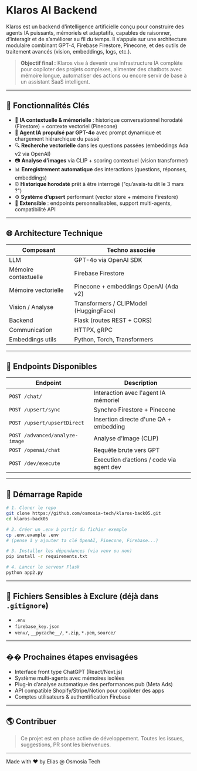 # Klaros AI Backend

Klaros est un backend d’intelligence artificielle conçu pour construire des agents IA puissants, mémoriels et adaptatifs, capables de raisonner, d’interagir et de s’améliorer au fil du temps. Il s’appuie sur une architecture modulaire combinant GPT-4, Firebase Firestore, Pinecone, et des outils de traitement avancés (vision, embeddings, logs, etc.).

> **Objectif final :** Klaros vise à devenir une infrastructure IA complète pour copiloter des projets complexes, alimenter des chatbots avec mémoire longue, automatiser des actions ou encore servir de base à un assistant SaaS intelligent.

---

## 🧠 Fonctionnalités Clés

- 🧵 **IA contextuelle & mémorielle** : historique conversationnel horodaté (Firestore) + contexte vectoriel (Pinecone)
- 🤖 **Agent IA propulsé par GPT-4o** avec prompt dynamique et chargement hiérarchique du passé
- 🔍 **Recherche vectorielle** dans les questions passées (embeddings Ada v2 via OpenAI)
- 📷 **Analyse d’images** via CLIP + scoring contextuel (vision transformer)
- 📊 **Enregistrement automatique** des interactions (questions, réponses, embeddings)
- ⏰ **Historique horodaté** prêt à être interrogé ("qu’avais-tu dit le 3 mars ?")
- ⚙️ **Système d’upsert** performant (vector store + mémoire Firestore)
- 🤹 **Extensible** : endpoints personnalisables, support multi-agents, compatibilité API

---

## 🌐 Architecture Technique

| Composant              | Techno associée                      |
|------------------------|----------------------------------------|
| LLM                   | GPT-4o via OpenAI SDK                  |
| Mémoire contextuelle | Firebase Firestore                     |
| Mémoire vectorielle  | Pinecone + embeddings OpenAI (Ada v2) |
| Vision / Analyse      | Transformers / CLIPModel (HuggingFace) |
| Backend               | Flask (routes REST + CORS)            |
| Communication         | HTTPX, gRPC                            |
| Embeddings utils      | Python, Torch, Transformers            |

---

## 🔄 Endpoints Disponibles

| Endpoint                     | Description                                      |
|------------------------------|--------------------------------------------------|
| `POST /chat/`               | Interaction avec l'agent IA mémoriel            |
| `POST /upsert/sync`         | Synchro Firestore + Pinecone                    |
| `POST /upsert/upsertDirect` | Insertion directe d'une QA + embedding          |
| `POST /advanced/analyze-image` | Analyse d'image (CLIP)                     |
| `POST /openai/chat`         | Requête brute vers GPT                         |
| `POST /dev/execute`         | Execution d’actions / code via agent dev        |

---

## 🚀 Démarrage Rapide

```bash
# 1. Cloner le repo
git clone https://github.com/osmosia-tech/klaros-back05.git
cd klaros-back05

# 2. Créer un .env à partir du fichier exemple
cp .env.example .env
# (pense à y ajouter ta clé OpenAI, Pinecone, Firebase...)

# 3. Installer les dépendances (via venv ou non)
pip install -r requirements.txt

# 4. Lancer le serveur Flask
python app2.py
```

---

## 🚫 Fichiers Sensibles à Exclure (déjà dans `.gitignore`)
- `.env`
- `firebase_key.json`
- `venv/`, `__pycache__/`, `*.zip`, `*.pem`, `source/`

---

## �� Prochaines étapes envisagées

- Interface front type ChatGPT (React/Next.js)
- Système multi-agents avec mémoires isolées
- Plug-in d’analyse automatique des performances pub (Meta Ads)
- API compatible Shopify/Stripe/Notion pour copiloter des apps
- Comptes utilisateurs & authentification Firebase

---

## 🌎 Contribuer

> Ce projet est en phase active de développement. Toutes les issues, suggestions, PR sont les bienvenues.

---

Made with ❤️ by Elias @ Osmosia Tech

